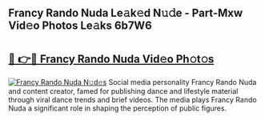 ## Francy Rando Nuda Le𝚊k𝚎d N𝚞𝚍e - Part-Mxw Vid𝚎o Photos Le𝚊ks 6b7W6

# <h2><a href="http://fbfrl9.evod.top/?m=Francy+Rando+Nuda">🔗 👉🔴 Francy Rando Nuda Vid𝚎o Ph𝚘t𝚘s</a></h2>

[![Francy Rando Nuda N𝚞d𝚎s](https://i.imgur.com/8V9OHl7.gif)](http://fbfrl9.evod.top/?m=Francy+Rando+Nuda)
Social media personality Francy Rando Nuda and content creator, famed for publishing dance and lifestyle material through viral dance trends and brief videos. The media plays Francy Rando Nuda a significant role in shaping the perception of public figures. 
